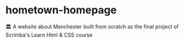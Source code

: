 # hometown-homepage
🏛 A website about Manchester built from scratch as the final project of Scrimba's Learn Html &amp; CSS course
